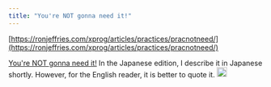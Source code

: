 ```yaml
---
title: "You're NOT gonna need it!"
---
```


[https://ronjeffries.com/xprog/articles/practices/pracnotneed/](https://ronjeffries.com/xprog/articles/practices/pracnotneed/)

[You're NOT gonna need it!](https://ronjeffries.com/xprog/articles/practices/pracnotneed/) In the Japanese edition, I describe it in Japanese shortly. However, for the English reader, it is better to quote it.
<img src='https://scrapbox.io/api/pages/nishio-en/en/icon' alt='en.icon' height="19.5"/>